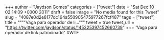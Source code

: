 
+++
author = "Jaydson Gomes"
categories = ["tweet"]
date = "Sat Dec 10 02:14:09 +0000 2011"
draft = false
image = "No media found for this Tweet"
slug = "4087e0d2e8177dc164a550905475977267fcf487"
tags = ["tweet"]
title = """"Vaga para operador de li..."""
tweet = true
tweet_url = "https://twitter.com/jaydson/status/145325397452660739"
+++
'Vaga para operador de link patrocinado" #WTF
